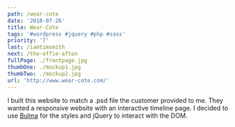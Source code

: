 ```yaml
---
path: /wear-cote
date: '2018-07-26'
title: Wear-Cote
tags: '#wordpress #jquery #php #sass'
priority: '7'
last: /iamtimsmith
next: /the-effie-afton
fullPage: ./frontpage.jpg
thumbOne: ./mockup1.jpg
thumbTwo: ./mockup2.jpg
url: 'http://www.wear-cote.com/'
---
```


I built this website to match a .psd file the customer provided to me. They wanted a responsive website with an interactive timeline page. I decided to use [Bulma](https://bulma.io) for the styles and jQuery to interact with the DOM.

